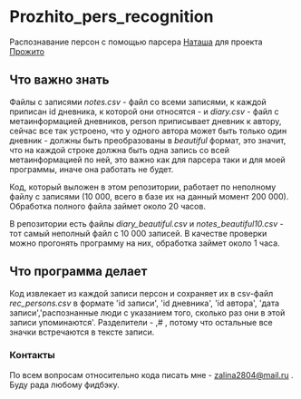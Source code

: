 # Prozhito_pers_recognition
Распознавание персон с помощью парсера [Наташа](http://natasha.readthedocs.io/ru/latest/#) для проекта [Прожито](http://prozhito.org/)

## Что важно знать
Файлы с записями *notes.csv* - файл со всеми записями, к каждой приписан id дневника, к которой они относятся - и *diary.csv* - файл с метаинформацией дневников, person приписывает дневник к автору, сейчас все так устроено, что у одного автора может быть только один дневник - должны быть преобразованы в *beautiful* формат, это значит, что на каждой строке должна быть одна запись со всей метаинформацией по ней, это важно как для парсера таки и для моей программы, иначе она работать не будет.

Код, который выложен в этом репозитории, работает по неполному файлу с записями (10 000, всего в базе их на данный момент 200 000). Обработка полного файла займет около 20 часов.

В репозитории есть файлы *diary_beautiful.csv* и *notes_beautiful10.csv* - тот самый неполный файл с 10 000 записей. В качестве проверки можно прогонять программу на них, обработка займет около 1 часа.

## Что программа делает
Код извлекает из каждой записи персон и сохраняет их в csv-файл *rec_persons.csv* в формате 'id записи', 'id дневника', 'id автора', 'дата записи','распознанные люди с указанием того, сколько раз они в этой записи упоминаются'. Разделители - ,# , потому что остальные все значки встречаются в тексте записи.

### Контакты
По всем вопросам относительно кода писать мне - zalina2804@mail.ru .
Буду рада любому фидбэку.
